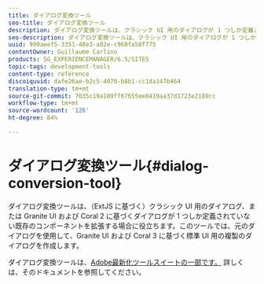 ```yaml
---
title: ダイアログ変換ツール
seo-title: ダイアログ変換ツール
description: ダイアログ変換ツールは、クラシック UI 用のダイアログが 1 つしか定義されていない既存のコンポーネントを拡張する場合に役立ちます
seo-description: ダイアログ変換ツールは、クラシック UI 用のダイアログが 1 つしか定義されていない既存のコンポーネントを拡張する場合に役立ちます
uuid: 999aeef5-3351-48e3-a02e-c960fa58f775
contentOwner: Guillaume Carlino
products: SG_EXPERIENCEMANAGER/6.5/SITES
topic-tags: development-tools
content-type: reference
discoiquuid: dafe26ae-b2c5-4070-b8b1-cc1da147b464
translation-type: tm+mt
source-git-commit: 7035c19a109ff67655ee0419aa37d1723e2189cc
workflow-type: tm+mt
source-wordcount: '126'
ht-degree: 84%

---
```



# ダイアログ変換ツール{#dialog-conversion-tool}

ダイアログ変換ツールは、（ExtJS に基づく）クラシック UI 用のダイアログ、または Granite UI および Coral 2 に基づくダイアログが 1 つしか定義されていない既存のコンポーネントを拡張する場合に役立ちます。このツールでは、元のダイアログを使用して、Granite UI および Coral 3 に基づく標準 UI 用の複製のダイアログを作成します。

ダイアログ変換ツールは、[Adobe最新化ツールスイートの一部です。](modernization-tools.md) 詳しくは、そのドキュメントを参照してください。
